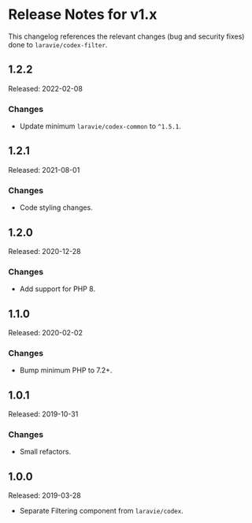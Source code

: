 # Release Notes for v1.x

This changelog references the relevant changes (bug and security fixes) done to `laravie/codex-filter`.

## 1.2.2

Released: 2022-02-08

### Changes

* Update minimum `laravie/codex-common` to `^1.5.1`.

## 1.2.1

Released: 2021-08-01

### Changes

* Code styling changes.

## 1.2.0

Released: 2020-12-28

### Changes

* Add support for PHP 8.

## 1.1.0

Released: 2020-02-02

### Changes

* Bump minimum PHP to 7.2+.

## 1.0.1

Released: 2019-10-31

### Changes

* Small refactors.

## 1.0.0

Released: 2019-03-28

* Separate Filtering component from `laravie/codex`.
